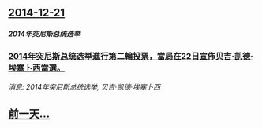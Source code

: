 ## [2014-12-21](/news/2014/12/21/index.md)

##### 2014年突尼斯总统选举
### [2014年突尼斯总统选举進行第二輪投票，當局在22日宣佈贝吉·凯德·埃塞卜西當選。 ](/news/2014/12/21/2014年突尼斯总统选举進行第二輪投票-當局在22日宣佈贝吉-凯德-埃塞卜西當選.md)
_消息: 2014年突尼斯总统选举, 贝吉·凯德·埃塞卜西_

## [前一天...](/news/2014/12/20/index.md)

